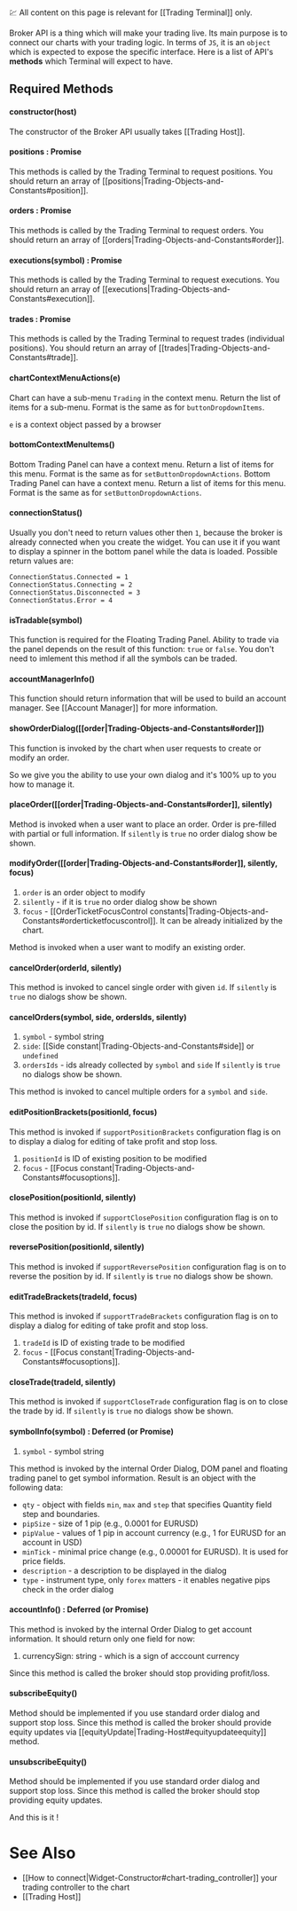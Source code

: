 :chart: All content on this page is relevant for [[Trading Terminal]] only.

Broker API is a thing which will make your trading live. Its main purpose is to connect our charts with your trading logic. In terms of `JS`, it is an `object` which is expected to expose the specific interface. Here is a list of API's **methods** which Terminal will expect to have.

## Required Methods

#### constructor(host)
The constructor of the Broker API usually takes [[Trading Host]].

#### positions : Promise
This methods is called by the Trading Terminal to request positions. You should return an array of [[positions|Trading-Objects-and-Constants#position]].

#### orders : Promise
This methods is called by the Trading Terminal to request orders. You should return an array of [[orders|Trading-Objects-and-Constants#order]].

#### executions(symbol) : Promise
This methods is called by the Trading Terminal to request executions. You should return an array of [[executions|Trading-Objects-and-Constants#execution]].

#### trades : Promise
This methods is called by the Trading Terminal to request trades (individual positions). You should return an array of [[trades|Trading-Objects-and-Constants#trade]].

#### chartContextMenuActions(e)
Chart can have a sub-menu `Trading` in the context menu. Return the list of items for a sub-menu. Format is the same as for `buttonDropdownItems`.

`e` is a context object passed by a browser

#### bottomContextMenuItems()
Bottom Trading Panel can have a context menu. Return a list of items for this menu. Format is the same as for `setButtonDropdownActions`.
Bottom Trading Panel can have a context menu. Return a list of items for this menu. Format is the same as for `setButtonDropdownActions`.

#### connectionStatus()
Usually you don't need to return values other then `1`, because the broker is already connected when you create the widget. You can use it if you want to display a spinner in the bottom panel while the data is loaded.
Possible return values are:

```
ConnectionStatus.Connected = 1
ConnectionStatus.Connecting = 2
ConnectionStatus.Disconnected = 3
ConnectionStatus.Error = 4
```

#### isTradable(symbol)
This function is required for the Floating Trading Panel. Ability to trade via the panel depends on the result of this function: `true` or `false`. You don't need to imlement this method if all the symbols can be traded.

#### accountManagerInfo()
This function should return information that will be used to build an account manager.
See [[Account Manager]] for more information.

#### showOrderDialog([[order|Trading-Objects-and-Constants#order]])
This function is invoked by the chart when user requests to create or modify an order.

So we give you the ability to use your own dialog and it's 100% up to you how to manage it.

#### placeOrder([[order|Trading-Objects-and-Constants#order]], silently)

Method is invoked when a user want to place an order. Order is pre-filled with partial or full information.
If `silently` is `true` no order dialog show be shown.

#### modifyOrder([[order|Trading-Objects-and-Constants#order]], silently, focus)
1. `order` is an order object to modify
2. `silently` - if it is `true` no order dialog show be shown
3. `focus` - [[OrderTicketFocusControl constants|Trading-Objects-and-Constants#orderticketfocuscontrol]]. It can be already initialized by the chart.

Method is invoked when a user want to modify an existing order.

#### cancelOrder(orderId, silently)
This method is invoked to cancel single order with given `id`.
If `silently` is `true` no dialogs show be shown.

#### cancelOrders(symbol, side, ordersIds, silently)
1. `symbol` - symbol string
2. `side`: [[Side constant|Trading-Objects-and-Constants#side]] or `undefined`
3. `ordersIds` - ids already collected by `symbol` and `side`
If `silently` is `true` no dialogs show be shown.

This method is invoked to cancel multiple orders for a `symbol` and `side`.

#### editPositionBrackets(positionId, focus)
This method is invoked if `supportPositionBrackets` configuration flag is on to display a dialog for editing of take profit and stop loss.
1. `positionId` is ID of existing position to be modified
2. `focus` - [[Focus constant|Trading-Objects-and-Constants#focusoptions]].

#### closePosition(positionId, silently)
This method is invoked if `supportClosePosition` configuration flag is on to close the position by id.
If `silently` is `true` no dialogs show be shown.

#### reversePosition(positionId, silently)
This method is invoked if `supportReversePosition` configuration flag is on to reverse the position by id.
If `silently` is `true` no dialogs show be shown.

#### editTradeBrackets(tradeId, focus)
This method is invoked if `supportTradeBrackets` configuration flag is on to display a dialog for editing of take profit and stop loss.
1. `tradeId` is ID of existing trade to be modified
2. `focus` - [[Focus constant|Trading-Objects-and-Constants#focusoptions]].

#### closeTrade(tradeId, silently)
This method is invoked if `supportCloseTrade` configuration flag is on to close the trade by id.
If `silently` is `true` no dialogs show be shown.

#### symbolInfo(symbol) : Deferred (or Promise)
1. `symbol` - symbol string

This method is invoked by the internal Order Dialog, DOM panel and floating trading panel to get symbol information.
Result is an object with the following data:
- `qty` - object with fields `min`, `max` and `step` that specifies Quantity field step and boundaries.
- `pipSize` - size of 1 pip (e.g., 0.0001 for EURUSD)
- `pipValue` - values of 1 pip in account currency (e.g., 1 for EURUSD for an account in USD)
- `minTick` - minimal price change (e.g., 0.00001 for EURUSD). It is used for price fields.
- `description` - a description to be displayed in the dialog
- `type` - instrument type, only `forex` matters - it enables negative pips check in the order dialog

#### accountInfo() : Deferred (or Promise)

This method is invoked by the internal Order Dialog to get account information.
It should return only one field for now:
1. currencySign: string - which is a sign of acccount currency

Since this method is called the broker should stop providing profit/loss.

#### subscribeEquity()

Method should be implemented if you use standard order dialog and support stop loss.
Since this method is called the broker should provide equity updates via [[equityUpdate|Trading-Host#equityupdateequity]] method.

#### unsubscribeEquity()

Method should be implemented if you use standard order dialog and support stop loss.
Since this method is called the broker should stop providing equity updates.

And this is it !

# See Also
  * [[How to connect|Widget-Constructor#chart-trading_controller]] your trading controller to the chart
  * [[Trading Host]]
